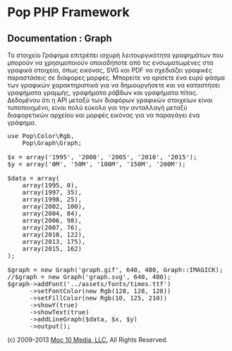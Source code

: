 Pop PHP Framework
=================

Documentation : Graph
---------------------

Το στοιχείο Γράφημα επιτρέπει ισχυρή λειτουργικότητα γραφημάτων που μπορούν να χρησιμοποιούν οποιαδήποτε από τις ενσωματωμένες στα γραφικά στοιχεία, όπως εικόνας, SVG και PDF να σχεδιάζει γραφικές παραστάσεις σε διάφορες μορφές. Μπορείτε να ορίσετε ένα ευρύ φάσμα των γραφικών χαρακτηριστικά για να δημιουργήσετε και να καταστήσει γραφήματα γραμμής, γραφήματα ράβδων και γραφήματα πίτας. Δεδομένου ότι η API μεταξύ των διαφόρων γραφικών στοιχείων είναι τυποποιημένο, είναι πολύ εύκολο για την ανταλλαγή μεταξύ διαφορετικών αρχείου και μορφές εικόνας για να παραγάγει ένα γράφημα.

<pre>
use Pop\Color\Rgb,
    Pop\Graph\Graph;

$x = array('1995', '2000', '2005', '2010', '2015');
$y = array('0M', '50M', '100M', '150M', '200M');

$data = array(
    array(1995, 0),
    array(1997, 35),
    array(1998, 25),
    array(2002, 100),
    array(2004, 84),
    array(2006, 98),
    array(2007, 76),
    array(2010, 122),
    array(2013, 175),
    array(2015, 162)
);

$graph = new Graph('graph.gif', 640, 480, Graph::IMAGICK);
//$graph = new Graph('graph.svg', 640, 480);
$graph->addFont('../assets/fonts/times.ttf')
      ->setFontColor(new Rgb(128, 128, 128))
      ->setFillColor(new Rgb(10, 125, 210))
      ->showY(true)
      ->showText(true)
      ->addLineGraph($data, $x, $y)
      ->output();
</pre>

(c) 2009-2013 [Moc 10 Media, LLC.](http://www.moc10media.com) All Rights Reserved.
